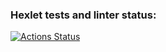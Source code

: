 ### Hexlet tests and linter status:
[![Actions Status](https://github.com/single96/frontend-project-lvl1/workflows/hexlet-check/badge.svg)](https://github.com/single96/frontend-project-lvl1/actions)